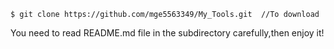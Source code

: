 ```shell
$ git clone https://github.com/mge5563349/My_Tools.git  //To download
```
You need to read README.md file in the subdirectory carefully,then enjoy it!
